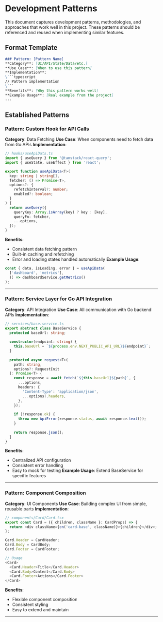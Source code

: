 # Development Patterns

This document captures development patterns, methodologies, and approaches that work well in this project. These patterns should be referenced and reused when implementing similar features.

## Format Template

```markdown
### Pattern: [Pattern Name]
**Category**: [UI/API/State/Data/etc.]
**Use Case**: [When to use this pattern]
**Implementation**:
\```typescript
// Pattern implementation
\```
**Benefits**: [Why this pattern works well]
**Example Usage**: [Real example from the project]
---
```

## Established Patterns

<!-- Patterns will be documented here as they are established -->

### Pattern: Custom Hook for API Calls
**Category**: Data Fetching
**Use Case**: When components need to fetch data from Go APIs
**Implementation**:
```typescript
// hooks/useApiData.ts
import { useQuery } from '@tanstack/react-query';
import { useState, useEffect } from 'react';

export function useApiData<T>(
  key: string | string[],
  fetcher: () => Promise<T>,
  options?: {
    refetchInterval?: number;
    enabled?: boolean;
  }
) {
  return useQuery({
    queryKey: Array.isArray(key) ? key : [key],
    queryFn: fetcher,
    ...options,
  });
}
```
**Benefits**: 
- Consistent data fetching pattern
- Built-in caching and refetching
- Error and loading states handled automatically
**Example Usage**: 
```typescript
const { data, isLoading, error } = useApiData(
  ['dashboard', 'metrics'],
  () => dashboardService.getMetrics()
);
```

---

### Pattern: Service Layer for Go API Integration
**Category**: API Integration
**Use Case**: All communication with Go backend APIs
**Implementation**:
```typescript
// services/base.service.ts
export abstract class BaseService {
  protected baseUrl: string;
  
  constructor(endpoint: string) {
    this.baseUrl = `${process.env.NEXT_PUBLIC_API_URL}${endpoint}`;
  }
  
  protected async request<T>(
    path: string,
    options?: RequestInit
  ): Promise<T> {
    const response = await fetch(`${this.baseUrl}${path}`, {
      ...options,
      headers: {
        'Content-Type': 'application/json',
        ...options?.headers,
      },
    });
    
    if (!response.ok) {
      throw new ApiError(response.status, await response.text());
    }
    
    return response.json();
  }
}
```
**Benefits**:
- Centralized API configuration
- Consistent error handling
- Easy to mock for testing
**Example Usage**: Extend BaseService for specific features

---

### Pattern: Component Composition
**Category**: UI Components
**Use Case**: Building complex UI from simple, reusable parts
**Implementation**:
```typescript
// components/Card/Card.tsx
export const Card = ({ children, className }: CardProps) => {
  return <div className={cn('card-base', className)}>{children}</div>;
};

Card.Header = CardHeader;
Card.Body = CardBody;
Card.Footer = CardFooter;

// Usage
<Card>
  <Card.Header>Title</Card.Header>
  <Card.Body>Content</Card.Body>
  <Card.Footer>Actions</Card.Footer>
</Card>
```
**Benefits**:
- Flexible component composition
- Consistent styling
- Easy to extend and maintain

---

<!-- Add new patterns below this line -->